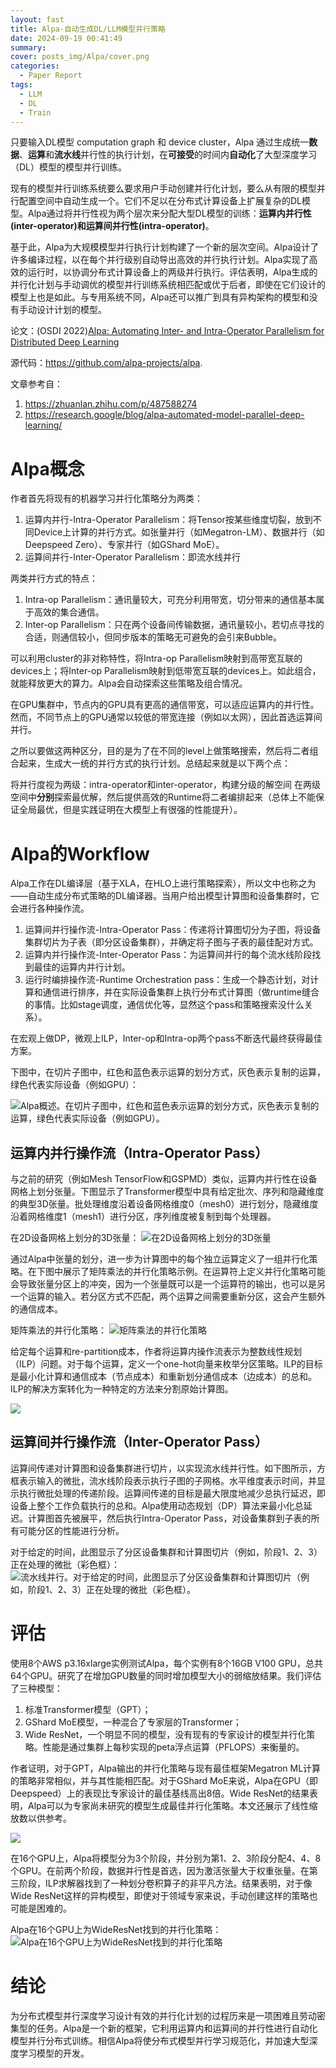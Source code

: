 ```yaml
---
layout: fast
title: Alpa-自动生成DL/LLM模型并行策略
date: 2024-09-19 00:41:49
summary: 
cover: posts_img/Alpa/cover.png
categories: 
  - Paper Report
tags: 
  - LLM
  - DL
  - Train
---
```


只要输入DL模型 computation graph 和 device cluster，Alpa 通过生成统一**数据**、**运算**和**流水线**并行性的执行计划，在**可接受**的时间内**自动化**了大型深度学习（DL）模型的模型并行训练。

现有的模型并行训练系统要么要求用户手动创建并行化计划，要么从有限的模型并行配置空间中自动生成一个。它们不足以在分布式计算设备上扩展复杂的DL模型。Alpa通过将并行性视为两个层次来分配大型DL模型的训练：**运算内并行性(inter-operator)**和**运算间并行性(intra-operator)**。

基于此，Alpa为大规模模型并行执行计划构建了一个新的层次空间。Alpa设计了许多编译过程，以在每个并行级别自动导出高效的并行执行计划。Alpa实现了高效的运行时，以协调分布式计算设备上的两级并行执行。评估表明，Alpa生成的并行化计划与手动调优的模型并行训练系统相匹配或优于后者，即使在它们设计的模型上也是如此。与专用系统不同，Alpa还可以推广到具有异构架构的模型和没有手动设计计划的模型。

论文：(OSDI 2022)[Alpa: Automating Inter- and Intra-Operator Parallelism for Distributed Deep Learning](https://www.usenix.org/system/files/osdi23-li-zhuohan.pdf)

源代码：https://github.com/alpa-projects/alpa.

文章参考自：
1. https://zhuanlan.zhihu.com/p/487588274
2. https://research.google/blog/alpa-automated-model-parallel-deep-learning/


# Alpa概念

作者首先将现有的机器学习并行化策略分为两类：

1. 运算内并行-Intra-Operator Parallelism：将Tensor按某些维度切裂，放到不同Device上计算的并行方式。如张量并行（如Megatron-LM）、数据并行（如Deepspeed Zero）、专家并行（如GShard MoE）。
2. 运算间并行-Inter-Operator Parallelism：即流水线并行

两类并行方式的特点：
1. Intra-op Parallelism：通讯量较大，可充分利用带宽，切分带来的通信基本属于高效的集合通信。
2. Inter-op Parallelism：只在两个设备间传输数据，通讯量较小，若切点寻找的合适，则通信较小，但同步版本的策略无可避免的会引来Bubble。

可以利用cluster的非对称特性，将Intra-op Parallelism映射到高带宽互联的devices上；将Inter-op Parallelism映射到低带宽互联的devices上。如此组合，就能释放更大的算力。Alpa会自动探索这些策略及组合情况。

在GPU集群中，节点内的GPU具有更高的通信带宽，可以适应运算内的并行性。然而，不同节点上的GPU通常以较低的带宽连接（例如以太网），因此首选运算间并行。

之所以要做这两种区分，目的是为了在不同的level上做策略搜索，然后将二者组合起来，生成大一统的并行方式的执行计划。总结起来就是以下两个点：

将并行度视为两级：intra-operator和inter-operator，构建分级的解空间
在两级空间中**分别**探索最优解，然后提供高效的Runtime将二者编排起来（总体上不能保证全局最优，但是实践证明在大模型上有很强的性能提升）。

# Alpa的Workflow

Alpa工作在DL编译层（基于XLA，在HLO上进行策略探索），所以文中也称之为——自动生成分布式策略的DL编译器。当用户给出模型计算图和设备集群时，它会进行各种操作流。

1. 运算间并行操作流-Intra-Operator Pass：传递将计算图切分为子图，将设备集群切片为子表（即分区设备集群），并确定将子图与子表的最佳配对方式。
2. 运算内并行操作流-Inter-Operator Pass：为运算间并行的每个流水线阶段找到最佳的运算内并行计划。
3. 运行时编排操作流-Runtime Orchestration pass：生成一个静态计划，对计算和通信进行排序，并在实际设备集群上执行分布式计算图（做runtime缝合的事情。比如stage调度，通信优化等，显然这个pass和策略搜索没什么关系）。

在宏观上做DP，微观上ILP，Inter-op和Intra-op两个pass不断迭代最终获得最佳方案。

下图中，在切片子图中，红色和蓝色表示运算的划分方式，灰色表示复制的运算，绿色代表实际设备（例如GPU）：

![Alpa概述。在切片子图中，红色和蓝色表示运算的划分方式，灰色表示复制的运算，绿色代表实际设备（例如GPU）。](posts_img/Alpa/1.gif)


## 运算内并行操作流（Intra-Operator Pass）

与之前的研究（例如Mesh TensorFlow和GSPMD）类似，运算内并行性在设备网格上划分张量。下图显示了Transformer模型中具有给定批次、序列和隐藏维度的典型3D张量。批处理维度沿着设备网格维度0（mesh0）进行划分，隐藏维度沿着网格维度1（mesh1）进行分区，序列维度被复制到每个处理器。

在2D设备网格上划分的3D张量：
![在2D设备网格上划分的3D张量](posts_img/Alpa/2.png)

通过Alpa中张量的划分，进一步为计算图中的每个独立运算定义了一组并行化策略。在下图中展示了矩阵乘法的并行化策略示例。在运算符上定义并行化策略可能会导致张量分区上的冲突，因为一个张量既可以是一个运算符的输出，也可以是另一个运算的输入。若分区方式不匹配，两个运算之间需要重新分区，这会产生额外的通信成本。

矩阵乘法的并行化策略：
![矩阵乘法的并行化策略](posts_img/Alpa/3.png)


给定每个运算和re-partition成本，作者将运算内操作流表示为整数线性规划（ILP）问题。对于每个运算，定义一个one-hot向量来枚举分区策略。ILP的目标是最小化计算和通信成本（节点成本）和重新划分通信成本（边成本）的总和。ILP的解决方案转化为一种特定的方法来分割原始计算图。

![](posts_img/Alpa/4.png)

## 运算间并行操作流（Inter-Operator Pass）

运算间传递对计算图和设备集群进行切片，以实现流水线并行性。如下图所示，方框表示输入的微批，流水线阶段表示执行子图的子网格。水平维度表示时间，并显示执行微批处理的传递阶段。运算间传递的目标是最大限度地减少总执行延迟，即设备上整个工作负载执行的总和。Alpa使用动态规划（DP）算法来最小化总延迟。计算图首先被展平，然后执行Intra-Operator Pass，对设备集群到子表的所有可能分区的性能进行分析。

对于给定的时间，此图显示了分区设备集群和计算图切片（例如，阶段1、2、3）正在处理的微批（彩色框）：
![流水线并行。对于给定的时间，此图显示了分区设备集群和计算图切片（例如，阶段1、2、3）正在处理的微批（彩色框）。](posts_img/Alpa/6.png)

# 评估

使用8个AWS p3.16xlarge实例测试Alpa，每个实例有8个16GB V100 GPU，总共64个GPU。研究了在增加GPU数量的同时增加模型大小的弱缩放结果。我们评估了三种模型：
1. 标准Transformer模型（GPT）；
2. GShard MoE模型，一种混合了专家层的Transformer；
3. Wide ResNet，一个明显不同的模型，没有现有的专家设计的模型并行化策略。性能是通过集群上每秒实现的peta浮点运算（PFLOPS）来衡量的。

作者证明，对于GPT，Alpa输出的并行化策略与现有最佳框架Megatron ML计算的策略非常相似，并与其性能相匹配。对于GShard MoE来说，Alpa在GPU（即Deepspeed）上的表现比专家设计的最佳基线高出8倍。Wide ResNet的结果表明，Alpa可以为专家尚未研究的模型生成最佳并行化策略。本文还展示了线性缩放数以供参考。

![](posts_img/Alpa/7.png)

在16个GPU上，Alpa将模型分为3个阶段，并分别为第1、2、3阶段分配4、4、8个GPU。在前两个阶段，数据并行性是首选，因为激活张量大于权重张量。在第三阶段，ILP求解器找到了一种划分卷积算子的非平凡方法。结果表明，对于像Wide ResNet这样的异构模型，即使对于领域专家来说，手动创建这样的策略也可能是困难的。

Alpa在16个GPU上为WideResNet找到的并行化策略：
![Alpa在16个GPU上为WideResNet找到的并行化策略](posts_img/Alpa/8.png)

# 结论

为分布式模型并行深度学习设计有效的并行化计划的过程历来是一项困难且劳动密集型的任务。Alpa是一个新的框架，它利用运算内和运算间的并行性进行自动化模型并行分布式训练。相信Alpa将使分布式模型并行学习规范化，并加速大型深度学习模型的开发。
